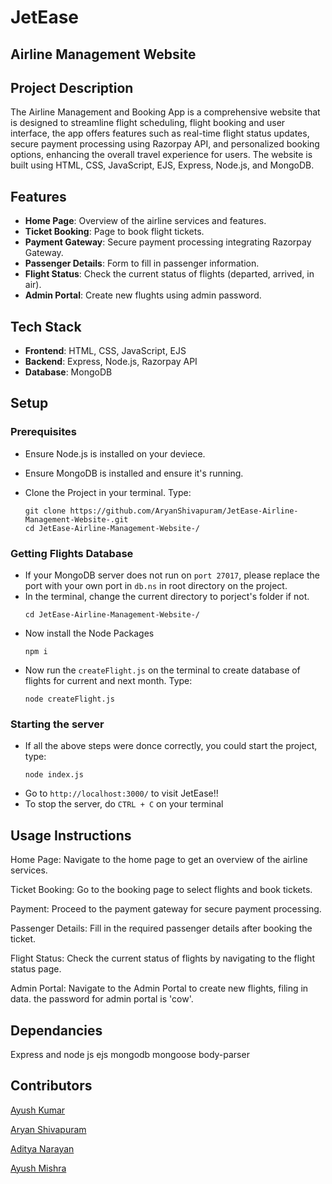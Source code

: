 # JetEase
## Airline Management Website

## Project Description
The Airline Management and Booking App is a comprehensive website that is designed to streamline flight scheduling, flight booking and user interface, the app offers features such as real-time flight status updates, secure payment processing using Razorpay API, and personalized booking options, enhancing the overall travel experience for users. The website is built using HTML, CSS, JavaScript, EJS, Express, Node.js, and MongoDB.

## Features
- **Home Page**: Overview of the airline services and features.
- **Ticket Booking**: Page to book flight tickets.
- **Payment Gateway**: Secure payment processing  integrating Razorpay Gateway.
- **Passenger Details**: Form to fill in passenger information.
- **Flight Status**: Check the current status of flights (departed, arrived, in air).
- **Admin Portal**: Create new flughts using admin password.

## Tech Stack

- **Frontend**: HTML, CSS, JavaScript, EJS
- **Backend**: Express, Node.js, Razorpay API
- **Database**: MongoDB

## Setup

### Prerequisites

- Ensure Node.js is installed on your deviece.
- Ensure MongoDB is installed and ensure it's running.
- Clone the Project in your terminal. Type:
  
  ```
  git clone https://github.com/AryanShivapuram/JetEase-Airline-Management-Website-.git
  cd JetEase-Airline-Management-Website-/
  ```
  
### Getting Flights Database

- If your MongoDB server does not run on `port 27017`, please replace the port with your own port in `db.ns` in root directory on the project.
- In the terminal, change the current directory to porject's folder if not.
  ```
  cd JetEase-Airline-Management-Website-/
  ```
- Now install the Node Packages
  ```
  npm i
  ```
- Now run the `createFlight.js` on the terminal to create database of flights for current and next month. Type:
  ```
  node createFlight.js
  ```
### Starting the server

- If all the above steps were donce correctly, you could start the project, type:
  ```
  node index.js
  ```
- Go to `http://localhost:3000/` to visit JetEase!!
- To stop the server, do `CTRL + C` on your terminal

## Usage Instructions

Home Page: Navigate to the home page to get an overview of the airline services.

Ticket Booking: Go to the booking page to select flights and book tickets.

Payment: Proceed to the payment gateway for secure payment processing.

Passenger Details: Fill in the required passenger details after booking the ticket.

Flight Status: Check the current status of flights by navigating to the flight status page.

Admin Portal: Navigate to the Admin Portal to create new flights, filing in data. the password for admin portal is 'cow'.

## Dependancies

Express and node js
ejs
mongodb
mongoose
body-parser

## Contributors
[Ayush Kumar](https://www.linkedin.com/in/ayush-kumar-235344254/)

[Aryan Shivapuram](https://www.linkedin.com/in/aryan-shivapuram-341638257/) 

[Aditya Narayan](https://www.linkedin.com/in/aditya-narayan-a02493256/)


[Ayush Mishra](https://www.linkedin.com/in/urayush-mishra/)


